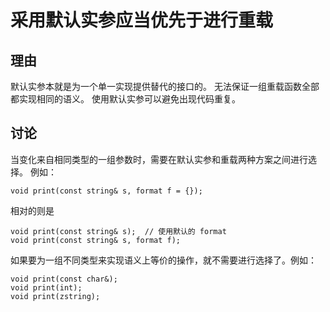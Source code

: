<h1>采用默认实参应当优先于进行重载</h1>

<h2>理由</h2>
默认实参本就是为一个单一实现提供替代的接口的。 无法保证一组重载函数全部都实现相同的语义。 使用默认实参可以避免出现代码重复。

<h2>讨论</h2>
当变化来自相同类型的一组参数时，需要在默认实参和重载两种方案之间进行选择。 例如：

    void print(const string& s, format f = {});

相对的则是

    void print(const string& s);  // 使用默认的 format
    void print(const string& s, format f);

如果要为一组不同类型来实现语义上等价的操作，就不需要进行选择了。例如：

    void print(const char&);
    void print(int);
    void print(zstring);